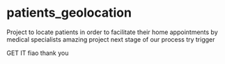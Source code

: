 # patients_geolocation
Project to locate patients in order to facilitate their home appointments by medical specialists
amazing project
next stage of our process
try trigger

GET IT fiao thank you 
